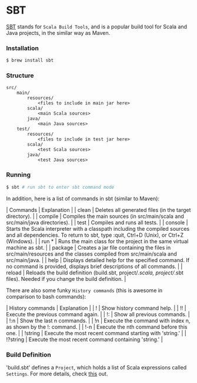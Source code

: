 # SBT

[SBT](http://www.scala-sbt.org/) stands for `Scala Build Tools`, and is a popular build tool for Scala and Java projects, in the similar way as Maven.

### Installation

```bash
$ brew install sbt
```

### Structure

```text
src/
    main/
        resources/
            <files to include in main jar here>
        scala/
            <main Scala sources>
        java/
            <main Java sources>
    test/
        resources/
            <files to include in test jar here>
        scala/
            <test Scala sources>
        java/
            <test Java sources>
```

### Running

```bash
$ sbt # run sbt to enter sbt command mode
```

In addition, here is a list of commands in sbt (similar to Maven):

| Commands          | Explanation   |
| clean             | Deletes all generated files (in the target directory). |
| compile           | Compiles the main sources (in src/main/scala and src/main/java directories). |
| test              | Compiles and runs all tests. |
| console           | Starts the Scala interpreter with a classpath including the compiled sources and all dependencies. To return to sbt, type :quit, Ctrl+D (Unix), or Ctrl+Z (Windows). |
| run <argument>*   | Runs the main class for the project in the same virtual machine as sbt. |
| package           | Creates a jar file containing the files in src/main/resources and the classes compiled from src/main/scala and src/main/java. |
| help <command>    | Displays detailed help for the specified command. If no command is provided, displays brief descriptions of all commands. |
| reload            | Reloads the build definition (build.sbt, project/*.scala, project/*.sbt files). Needed if you change the build definition. |

There are also some funky `History commands` (this is awesome in comparison to bash commands):

| History commands | Explanation |
| !                | Show history command help. |
| !!               | Execute the previous command again. |
| !:               | Show all previous commands. |
| !:n              | Show the last n commands. |
| !n               | Execute the command with index n, as shown by the !: command. |
| !-n              | Execute the nth command before this one. |
| !string          | Execute the most recent command starting with 'string.' |
| !?string         | Execute the most recent command containing 'string.' |

### Build Definition

'build.sbt' defines a `Project`, which holds a list of Scala expressions called `Settings`. For more details, check [this](http://www.scala-sbt.org/release/tutorial/Basic-Def.html) out.
